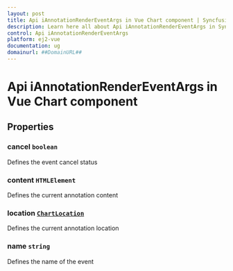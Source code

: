 ```yaml
---
layout: post
title: Api iAnnotationRenderEventArgs in Vue Chart component | Syncfusion
description: Learn here all about Api iAnnotationRenderEventArgs in Syncfusion Vue Chart component of Syncfusion Essential JS 2 and more.
control: Api iAnnotationRenderEventArgs 
platform: ej2-vue
documentation: ug
domainurl: ##DomainURL##
---
```


# Api iAnnotationRenderEventArgs in Vue Chart component

## Properties

### cancel `boolean`

Defines the event cancel status

### content `HTMLElement`

Defines the current annotation content

### location [`ChartLocation`](https://ej2.syncfusion.com/vue/documentation/api-chartLocation.html)

Defines the current annotation location

### name `string`

Defines the name of the event
